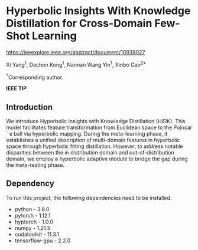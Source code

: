 # Hyperbolic Insights With Knowledge Distillation for Cross-Domain Few-Shot Learning

https://ieeexplore.ieee.org/abstract/document/10938027

Xi Yang<sup>1</sup>, Dechen Kong<sup>1</sup>, Nannan Wang Yin<sup>1</sup>, Xinbo Gao<sup>2*</sup>

<sup>*</sup>Corresponding author.

**IEEE TIP**

## Introduction
 We introduce Hyperbolic Insights with Knowledge Distillation (HIDK). This model facilitates feature transformation from Euclidean space to the Poincar´ e ball via hyperbolic mapping. During the meta-learning phase, it
 establishes a unified description of multi-domain features in hyperbolic space through hyperbolic fitting distillation. However, to address notable disparities between the in distribution domain and out-of-distribution domain, we employ a hyperbolic adaptive module to bridge the gap during the meta-testing phase.



## Dependency
To run this project, the following dependencies need to be installed.
- python - 3.8.0
- pytorch - 1.12.1
- hyptorch - 1.0.0 
- numpy   - 1.21.5 
- cudatoolkit  - 11.3.1
- tensorflow-gpu  - 2.2.0 
